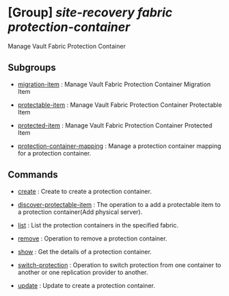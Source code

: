 # [Group] _site-recovery fabric protection-container_

Manage Vault Fabric Protection Container

## Subgroups

- [migration-item](/Commands/site-recovery/fabric/protection-container/migration-item/readme.md)
: Manage Vault Fabric Protection Container Migration Item

- [protectable-item](/Commands/site-recovery/fabric/protection-container/protectable-item/readme.md)
: Manage Vault Fabric Protection Container Protectable Item

- [protected-item](/Commands/site-recovery/fabric/protection-container/protected-item/readme.md)
: Manage Vault Fabric Protection Container Protected Item

- [protection-container-mapping](/Commands/site-recovery/fabric/protection-container/protection-container-mapping/readme.md)
: Manage a protection container mapping for a protection container.

## Commands

- [create](/Commands/site-recovery/fabric/protection-container/_create.md)
: Create to create a protection container.

- [discover-protectable-item](/Commands/site-recovery/fabric/protection-container/_discover-protectable-item.md)
: The operation to a add a protectable item to a protection container(Add physical server).

- [list](/Commands/site-recovery/fabric/protection-container/_list.md)
: List the protection containers in the specified fabric.

- [remove](/Commands/site-recovery/fabric/protection-container/_remove.md)
: Operation to remove a protection container.

- [show](/Commands/site-recovery/fabric/protection-container/_show.md)
: Get the details of a protection container.

- [switch-protection](/Commands/site-recovery/fabric/protection-container/_switch-protection.md)
: Operation to switch protection from one container to another or one replication provider to another.

- [update](/Commands/site-recovery/fabric/protection-container/_update.md)
: Update to create a protection container.
